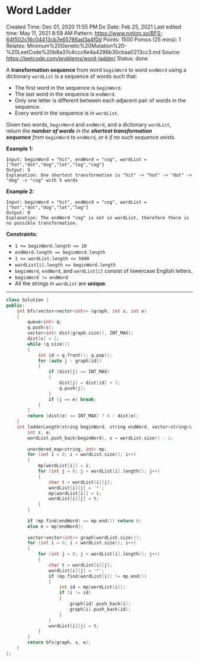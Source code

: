 # Word Ladder

Created Time: Dec 01, 2020 11:55 PM
Do Date: Feb 25, 2021
Last edited time: May 11, 2021 8:59 AM
Pattern: https://www.notion.so/BFS-64f502c16c04413cb7e65786ad3a4f0d
Points: 1500
Pomos (25 mins): 1
Relates: Minimum%20Genetic%20Mutation%20-%20LeetCode%20b8a37c4ccc6e4a4296b30cbaa0213cc3.md
Source: https://leetcode.com/problems/word-ladder/
Status: done

A **transformation sequence** from word `beginWord` to word `endWord` using a dictionary `wordList` is a sequence of words such that:

- The first word in the sequence is `beginWord`.
- The last word in the sequence is `endWord`.
- Only one letter is different between each adjacent pair of words in the sequence.
- Every word in the sequence is in `wordList`.

Given two words, `beginWord` and `endWord`, and a dictionary `wordList`, return *the **number of words** in the **shortest transformation sequence** from* `beginWord` *to* `endWord`*, or* `0` *if no such sequence exists.*

**Example 1:**

```
Input: beginWord = "hit", endWord = "cog", wordList = ["hot","dot","dog","lot","log","cog"]
Output: 5
Explanation: One shortest transformation is "hit" -> "hot" -> "dot" -> "dog" -> "cog" with 5 words
```

**Example 2:**

```
Input: beginWord = "hit", endWord = "cog", wordList = ["hot","dot","dog","lot","log"]
Output: 0
Explanation: The endWord "cog" is not in wordList, therefore there is no possible transformation.
```

**Constraints:**

- `1 <= beginWord.length <= 10`
- `endWord.length == beginWord.length`
- `1 <= wordList.length <= 5000`
- `wordList[i].length == beginWord.length`
- `beginWord`, `endWord`, and `wordList[i]` consist of lowercase English letters.
- `beginWord != endWord`
- All the strings in `wordList` are **unique**.

---

```cpp
class Solution {
public:
    int bfs(vector<vector<int>> &graph, int s, int e)
    {
        queue<int> q; 
        q.push(s); 
        vector<int> dist(graph.size(), INT_MAX); 
        dist[s] = 1; 
        while (q.size())
        {
            int id = q.front(); q.pop(); 
            for (auto j : graph[id])
            {
                if (dist[j] == INT_MAX)
                {
                    dist[j] = dist[id] + 1; 
                    q.push(j); 
                }
                if (j == e) break;
            }
        }
        return (dist[e] == INT_MAX) ? 0 : dist[e]; 
    }
    int ladderLength(string beginWord, string endWord, vector<string>& wordList) {
        int s, e;
        wordList.push_back(beginWord), s = wordList.size() - 1;
        
        unordered_map<string, int> mp; 
        for (int i = 0; i < wordList.size(); i++) 
        {
            mp[wordList[i]] = i; 
            for (int j = 0; j < wordList[i].length(); j++)
            {
                char t = wordList[i][j];
                wordList[i][j] = '*'; 
                mp[wordList[i]] = i; 
                wordList[i][j] = t; 
            }
        }
        
        if (mp.find(endWord) == mp.end()) return 0; 
        else e = mp[endWord]; 
        
        vector<vector<int>> graph(wordList.size());
        for (int i = 0; i < wordList.size(); i++)
        {
            for (int j = 0; j < wordList[i].length(); j++)
            {
                char t = wordList[i][j]; 
                wordList[i][j] = '*';
                if (mp.find(wordList[i]) != mp.end()) 
                {
                    int id = mp[wordList[i]]; 
                    if (i != id)
                    {
                        graph[id].push_back(i); 
                        graph[i].push_back(id); 
                    }
                }
                wordList[i][j] = t;
            }
        }
        return bfs(graph, s, e); 
    }
};
```